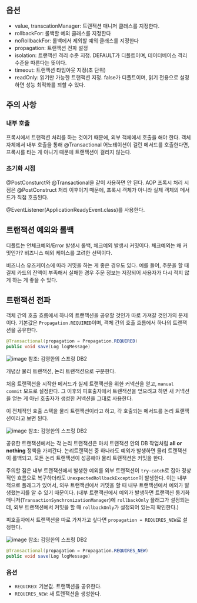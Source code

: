 ## 옵션

- value, transcationManager: 트랜잭션 매니저 클래스를 지정한다.
- rollbackFor: 롤백할 예외 클래스를 지정한다
- noRollbackFor: 롤백에서 제외할 예외 클래스를 지정한다
- propagation: 트랜잭션 전파 설정
- isolation: 트랜잭션 격리 수준 지정. DEFAULT가 디폴트이며, 데이터베이스 격리 수준을 따른다는 뜻이다.
- timeout: 트랜잭션 타임아웃 지정(초 단위)
- readOnly: 읽기만 가능한 트랜잭션 지정. false가 디폴트이며, 읽기 전용으로 설정하면 성능 최적화를 꾀할 수 있다.

## 주의 사항

### 내부 호출
프록시에서 트랜잭션 처리를 하는 것이기 때문에, 외부 객체에서 호출을 해야 한다.
객체 자체에서 내부 호출을 통해 @Transactional 어노테이션이 걸린 메서드를 호출한다면,
프록시를 타는 게 아니기 때문에 트랜잭션이 걸리지 않는다.

### 초기화 시점
@PostConsturct와 @Transactional을 같이 사용하면 안 된다.
AOP 프록시 처리 시점은 @PostConstruct 처리 이후이기 때문에, 프록시 객체가 아니라 실제 객체의 메서드가 직접 호출된다.

@EventListener(ApplicationReadyEvent.class)를 사용한다.


## 트랜잭션 예외와 롤백
디폴트는 언체크예외/Error 발생시 롤백, 체크예외 발생시 커밋이다.
체크예외는 왜 커밋인가?
비즈니스 예외 케이스를 고려한 선택이다.

비즈니스 유즈케이스에 따라 커밋을 하는 게 좋은 경우도 있다.
예를 들어, 주문을 할 때 결제 카드의 잔액이 부족해서 실패한 경우 주문 정보는 저장되어 사용자가 다시 적지 않게 하는 게 좋을 수 있다.


## 트랜잭션 전파
객체 간의 호출 흐름에서 하나의 트랜잭션을 공유할 것인가 따로 가져갈 것인가의 문제이다.
기본값은 `Propagation.REQUIRED`이며, 객체 간의 호출 흐름에서 하나의 트랜잭션을 공유한다.

```java
@Transactional(propagation = Propagation.REQUIRED)
public void save(Log logMessage)
```

![image](https://github.com/codeleeks/blog/assets/166087781/71fe8d46-6c99-41e1-b8ad-6cbabdeac6aa)
참조: 김영한의 스프링 DB2

개념상 물리 트랜잭션, 논리 트랜잭션으로 구분한다.

처음 트랜잭션을 시작한 메서드가 실제 트랜잭션을 위한 커넥션을 얻고, `manual commit` 모드로 설정한다.
그 이후의 피호출자에서 트랜잭션을 얻으려고 하면 새 커넥션을 얻는 게 아닌 호출자가 생성한 커넥션을 그대로 사용한다.

이 전체적인 호출 스택을 물리 트랜잭션이라고 하고, 각 호출되는 메서드를 논리 트랜잭션이라고 보면 된다.

![image](https://github.com/codeleeks/blog/assets/166087781/c88a18f0-6ffc-4b84-8462-ad4e3072f5fb)
참조: 김영한의 스프링 DB2

공유한 트랜잭션에서는 각 논리 트랜잭션은 마치 트랜잭션 안의 DB 작업처럼 **all or nothing** 정책을 가져간다.
논리트랜잭션 중 하나라도 예외가 발생하면 물리 트랜잭션이 롤백되고, 모든 논리 트랜잭션이 성공해야 물리 트랜잭션은 커밋을 한다.

주의할 점은 내부 트랜잭션에서 발생한 예외를 외부 트랜잭션이 `try-catch`로 잡아 정상적인 흐름으로 복구하더라도 `UnexpectedRollbackException`이 발생한다.
이는 내부적으로 플래그가 있어서, 외부 트랜잭션에서 커밋을 할 때 내부 트랜잭션에서 예외가 발생했는지를 알 수 있기 때문이다. 
(내부 트랜잭션에서 예외가 발생하면 트랜잭션 동기화 매니저(`TransactionSynchronizationManager`)에 `rollbackOnly` 플래그가 설정되는데, 외부 트랜잭션에서 커밋을 할 때 `rollbackOnly`가 설정되어 있는지 확인한다.)

피호출자에서 트랜잭션을 따로 가져가고 싶다면 `propagation = REQUIRES_NEW`로 설정한다.

![image](https://github.com/codeleeks/blog/assets/166087781/80dca50b-5f55-4602-bc63-40f2eac27fe7)
참조: 김영한의 스프링 DB2

```java
@Transactional(propagation = Propagation.REQUIRES_NEW)
public void save(Log logMessage)
```

### 옵션
- `REQUIRED`: 기본값. 트랜잭션을 공유한다.
- `REQUIRES_NEW`: 새 트랜잭션을 생성한다.
